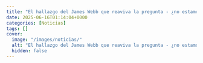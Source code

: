 ```yaml
---
title: "El hallazgo del James Webb que reaviva la pregunta - ¿no estamos solos?"
date: 2025-06-16T01:14:04+0000
categories: [Noticias]
tags: []
cover:
  image: "/images/noticias/"
  alt: "El hallazgo del James Webb que reaviva la pregunta - ¿no estamos solos?"
  hidden: false
---
```




